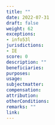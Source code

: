 ```yaml
---
title: ""
date: 2022-07-31
draft: false
weight: 62
exceptions:
- info53l
jurisdictions:
- IE
score: 0
description: "" 
beneficiaries:
purposes: 
usage:
subjectmatter:
compensation:
attribution: 
otherConditions: 
remarks: ""
link: 
---
```

